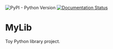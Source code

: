 ![PyPI - Python Version](https://img.shields.io/pypi/pyversions/my_lib_gens)
[![Documentation Status](https://readthedocs.org/projects/my-lib-gens/badge/?version=latest)](https://my-lib-gens.readthedocs.io/en/latest/?badge=latest)

# MyLib

Toy Python library project.
